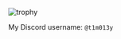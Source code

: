 ![trophy](https://github-profile-trophy.vercel.app/?username=t1m013y&column=6&theme=onedark&no-frame=true)

My Discord username: `@t1m013y`

